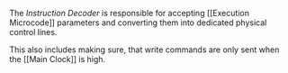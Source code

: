 The _Instruction Decoder_ is responsible for accepting [[Execution Microcode]] parameters and converting them into dedicated physical control lines.

This also includes making sure, that write commands are only sent when the [[Main Clock]] is high.